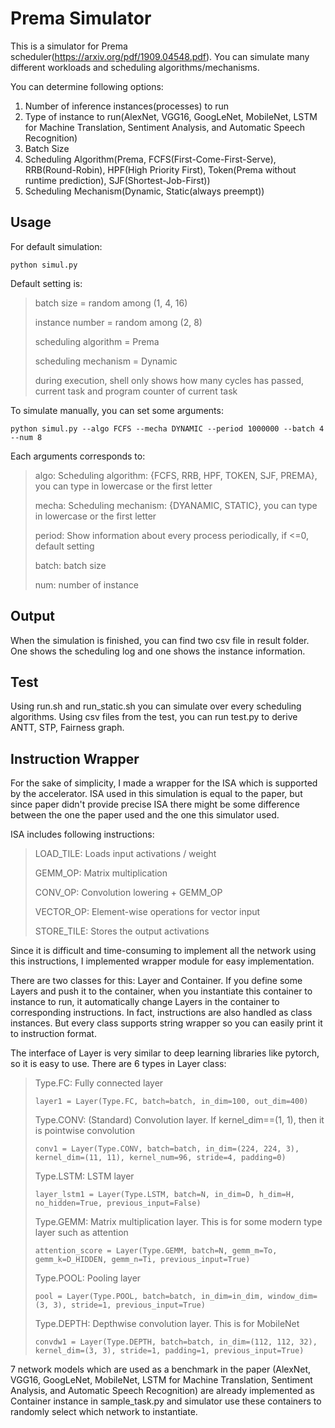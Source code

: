 # Prema Simulator

This is a simulator for Prema scheduler(https://arxiv.org/pdf/1909.04548.pdf). You can simulate many different workloads and scheduling algorithms/mechanisms. 

You can determine following options:

1. Number of inference instances(processes) to run
2. Type of instance to run(AlexNet, VGG16, GoogLeNet, MobileNet, LSTM for Machine Translation, Sentiment Analysis, and Automatic Speech Recognition)
3. Batch Size
4. Scheduling Algorithm(Prema, FCFS(First-Come-First-Serve), RRB(Round-Robin), HPF(High Priority First), Token(Prema without runtime prediction), SJF(Shortest-Job-First))
5. Scheduling Mechanism(Dynamic, Static(always preempt))

## Usage

For default simulation:

```
python simul.py
```

Default setting is:

> batch size = random among (1, 4, 16)
>
> instance number = random among (2, 8)
>
> scheduling algorithm = Prema
>
> scheduling mechanism = Dynamic
>
> during execution, shell only shows how many cycles has passed, current task and program counter of current task

To simulate manually, you can set some arguments:

```
python simul.py --algo FCFS --mecha DYNAMIC --period 1000000 --batch 4 --num 8
```

Each arguments corresponds to:

> algo: Scheduling algorithm: {FCFS, RRB, HPF, TOKEN, SJF, PREMA}, you can type in lowercase or the first letter
>
> mecha: Scheduling mechanism: {DYANAMIC, STATIC}, you can type in lowercase or the first letter
>
> period: Show information about every process periodically, if <=0, default setting
>
> batch: batch size
>
> num: number of instance

## Output

When the simulation is finished, you can find two csv file in result folder. One shows the scheduling log and one shows the instance information.

## Test

Using run.sh and run_static.sh you can simulate over every scheduling algorithms. Using csv files from the test, you can run test.py to derive ANTT, STP, Fairness graph.

## Instruction Wrapper

For the sake of simplicity, I made a wrapper for the ISA which is supported by the accelerator.  ISA used in this simulation is equal to the paper, but since paper didn't provide precise ISA there might be some difference between the one the paper used and the one this simulator used.

ISA includes following instructions:

> LOAD_TILE: Loads input activations / weight
>
> GEMM_OP: Matrix multiplication
>
> CONV_OP: Convolution lowering + GEMM_OP
>
> VECTOR_OP: Element-wise operations for vector input
>
> STORE_TILE: Stores the output activations

Since it is difficult and time-consuming to implement all the network using this instructions, I implemented wrapper module for easy implementation. 

There are two classes for this: Layer and Container. If you define some Layers and push it to the container, when you instantiate this container to instance to run, it automatically change Layers in the container to corresponding instructions. In fact, instructions are also handled as class instances. But every class supports string wrapper so you can easily print it to instruction format.

The interface of Layer is very similar to deep learning libraries like pytorch, so it is easy to use. There are 6 types in Layer class:

> Type.FC: Fully connected layer
>
> ```
> layer1 = Layer(Type.FC, batch=batch, in_dim=100, out_dim=400)
> ```
>
> Type.CONV: (Standard) Convolution layer. If kernel_dim==(1, 1), then it is pointwise convolution
>
> ```
> conv1 = Layer(Type.CONV, batch=batch, in_dim=(224, 224, 3), kernel_dim=(11, 11), kernel_num=96, stride=4, padding=0)
> ```
>
> Type.LSTM: LSTM layer
>
> ```
> layer_lstm1 = Layer(Type.LSTM, batch=N, in_dim=D, h_dim=H, no_hidden=True, previous_input=False)
> ```
>
> Type.GEMM: Matrix multiplication layer. This is for some modern type layer such as attention
>
> ```
> attention_score = Layer(Type.GEMM, batch=N, gemm_m=To, gemm_k=D_HIDDEN, gemm_n=Ti, previous_input=True)
> ```
>
> Type.POOL: Pooling layer
>
> ```
> pool = Layer(Type.POOL, batch=batch, in_dim=in_dim, window_dim=(3, 3), stride=1, previous_input=True)
> ```
>
> Type.DEPTH: Depthwise convolution layer. This is for MobileNet
>
> ```
> convdw1 = Layer(Type.DEPTH, batch=batch, in_dim=(112, 112, 32), kernel_dim=(3, 3), stride=1, padding=1, previous_input=True)
> ```

7 network models which are used as a benchmark in the paper (AlexNet, VGG16, GoogLeNet, MobileNet, LSTM for Machine Translation, Sentiment Analysis, and Automatic Speech Recognition) are already implemented as Container instance in sample_task.py and simulator use these containers to randomly select which network to instantiate.